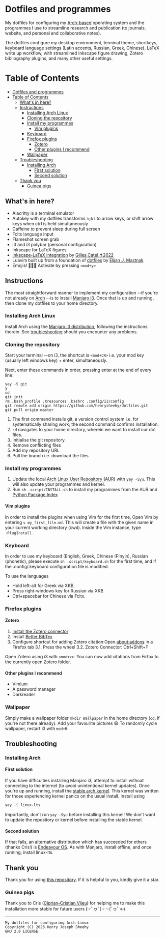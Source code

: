 # Dotfiles and programmes
My dotfiles for configuring my [Arch-based](https://archlinux.org/)
operating system and the programmes I use to streamline 
research and publication (to journals, website, and personal and
collaborative notes).

The dotfiles configure my desktop environment, terminal theme,
shortkeys, keyboard language settings (Latin accents, Russian, Greek, Chinese),
LaTeX write up workflow, with streamlined Inkscape figure drawing,
Zotero bibliography plugins, and many other useful settings.

# Table of Contents

- [Dotfiles and programmes](#dotfiles-and-programmes)
- [Table of Contents](#table-of-contents)
    - [What's in here?](#whats-in-here)
    - [Instructions](#instructions)
        - [Installing Arch Linux](#installing-arch-linux)
        - [Cloning the repository](#cloning-the-repository)
        - [Install my programmes](#install-my-programmes)
            - [Vim plugins](#vim-plugins)
        - [Keyboard](#keyboard)
        - [Firefox plugins](#firefox-plugins)
            - [Zotero](#zotero)
            - [Other plugins I recommend](#other-plugins-i-recommend)
        - [Wallpaper](#wallpaper)
    - [Troubleshooting](#troubleshooting)
        - [Installing Arch](#installing-arch)
            - [First solution](#first-solution)
            - [Second solution](#second-solution)
    - [Thank you](#thank-you)
        - [Guinea pigs](#guinea-pigs)

## What's in here? 
- Alacritty is a terminal emulator
- Autokey with my dotfiles transforms `hjkl` to arrow keys, or shift
arrow keys when ctrl is held simultaneously
- Caffeine to prevent sleep during full screen
- Fcitx language input
- Flameshot screen grab
- i3 and i3 polybar (personal configuration)
- Inkscape for LaTeX figures
- [Inkscape-LaTeX integration](https://github.com/gillescastel/inkscape-figures) by [Gilles Catel ✝2022](https://castel.dev/)
- Luavim built up from a foundation of [dotfiles](https://github.com/ejmastnak/dotfiles/) by [Elijan J. Mastnak](https://www.ejmastnak.com/)
- Emojis! 🦄🌈🍭 Activate by pressing `<mod+y>`

## Instructions

The most straightforward manner to implement my configuration --if you're
not already on [Arch](https://archlinux.org/) --is to install [Manjaro i3](https://manjaro.org/download/).
Once that is up and running, then clone my dotfiles to 
your home directory.

### Installing Arch Linux

Install Arch using the [Manjaro i3 distribution](https://manjaro.org/download/),
following the instructions therein. 
See [troubleshooting](#Troubleshooting) should you encounter any problems.

### Cloning the repository

Start your terminal --on i3, the shortcut is `<mod+CR>` i.e. your mod key
(usually left windows key) + enter, simultaneously. 

Next, enter these commands in order, pressing enter at the end of every line:

```
yay -S git
y
cd
git init
rm .bash_profile .Xresources .bashrc .config/i3/config
git remote add origin https://github.com/henrysheehy/dotfiles.git
git pull origin master
```

1. The first command installs git, a version control system i.e. for
   systematically sharing work; the second command confirms installation.
2. `cd` navigates to your home directory, wherein we want to install our 
   dot files.
3. Initialise the git repository.
4. Remove conflicting files
5. Add my repository URL
6. Pull the branch i.e. download the files

### Install my programmes
1. Update the local [Arch Linux User Repository (AUR)](https://aur.archlinux.org/) with
   `yay -Syu`.
   This will also update your programmes and kernel.
2. Run `sh .script/INSTALL.sh` to install my programmes from the AUR and [Python Package Index](https://pypi.org/project/pip/)

#### Vim plugins
In order to install the plugins when using Vim for the first time, 
Open Vim by entering `v my_first_file.md`. 
This will create a file with the given name in your current working directory (cwd).
Inside the Vim instance, type `:PlugInstall`.

### Keyboard
In order to use my keyboard (English, Greek, Chinese 
(Pinyin), Russian (phonetic), please 
execute `sh .script/keyboard.sh`
for the first time, and if the .config/.keyboard configuration file
is modified.

To use the languages
- Hold left-alt for Greek via XKB.
- Press right-windows key for Russian via XKB.
- Ctrl+spacebar for Chinese via Fcitx.

### Firefox plugins

#### Zotero

1. [Install the Zotero connector](https://www.zotero.org/download/)
2. Install [Better BibTex](https://retorque.re/zotero-better-bibtex/installation/)
3. Configure shortcut for adding Zotero citation:Open <about:addons> in a Firefox tab
    3.1. Press the wheel
    3.2. Zotero Connector: Ctrl+Shift+F

Open Zotero using i3 with `<mod+z>`. You can now 
add citations from Firfox to the currently open Zotero folder.

#### Other plugins I recommend

- Vimium
- A password manager
- Darkreader

### Wallpaper

Simply make a wallpaper folder `mkdir Wallpaper` in the home
directory (`cd`, if you're not there already).
Add your favourite pictures 😃
To randomly cycle wallpaper, restart i3 with `mod+R`.

## Troubleshooting

### Installing Arch

#### First solution

If you have difficulties installing Manjaro i3, attempt to install
without connecting to the internet (to avoid unintentional kernel 
updates).
Once you're up and running, install the [stable arch kernel](https://archlinux.org/packages/core/x86_64/linux-lts/).
This kernel was written for those experiencing kernel panics on the usual install.
Install using

```bash
yay -S linux-lts
```

Importantly, don't run `yay -Syu` before installing this kernel! We don't 
want to update the repository or kernel before installing the stable kernel.

#### Second solution

If that fails, an alternative distribution which has succeeded for 
others (thanks Cris!) is [Endeavour OS](https://endeavouros.com/download/).
As with Manjaro, install offline, and once running, install linux-lts.

## Thank you

Thank you for using [this repository](https://github.com/henrysheehy/dotfiles).
If it is helpful to you, kindly give it a star.

### Guinea pigs 

Thank you to Cris ([Ciprian-Cristian Vijeu](https://research.kent.ac.uk/pqm/person/ciprian-cristian-vijeu/))
for helping me to make this installation more stable for future users 
(☞ﾟヮﾟ)☞☜(ﾟヮﾟ☜)

*** 
    My dotfiles for configuring Arch Linux
    Copyright (C) 2023 Henry Joseph Sheehy
    GNU 2.0 LICENSE
